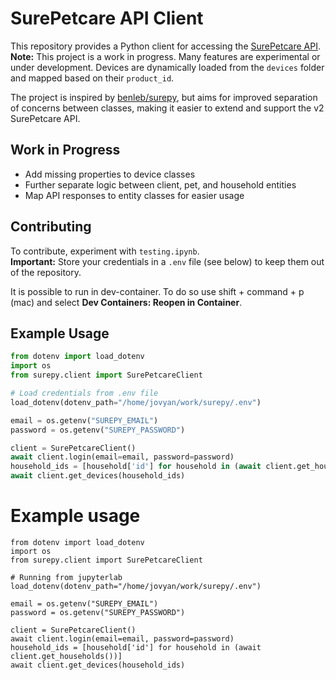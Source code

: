 # SurePetcare API Client

This repository provides a Python client for accessing the [SurePetcare API](https://app-api.beta.surehub.io/index.html?urls.primaryName=V1).  
**Note:** This project is a work in progress. Many features are experimental or under development. Devices are dynamically loaded from the `devices` folder and mapped based on their `product_id`.

The project is inspired by [benleb/surepy](https://github.com/benleb/surepy), but aims for improved separation of concerns between classes, making it easier to extend and support the v2 SurePetcare API.

## Work in Progress

- Add missing properties to device classes
- Further separate logic between client, pet, and household entities
- Map API responses to entity classes for easier usage

## Contributing

To contribute, experiment with `testing.ipynb`.  
**Important:** Store your credentials in a `.env` file (see below) to keep them out of the repository.

It is possible to run in dev-container. To do so use shift + command + p (mac) and select **Dev Containers: Reopen in Container**.

## Example Usage

```python
from dotenv import load_dotenv
import os
from surepy.client import SurePetcareClient

# Load credentials from .env file
load_dotenv(dotenv_path="/home/jovyan/work/surepy/.env")

email = os.getenv("SUREPY_EMAIL")
password = os.getenv("SUREPY_PASSWORD")

client = SurePetcareClient()
await client.login(email=email, password=password)
household_ids = [household['id'] for household in (await client.get_households())]
await client.get_devices(household_ids)
```
# Example usage
```
from dotenv import load_dotenv
import os
from surepy.client import SurePetcareClient

# Running from jupyterlab
load_dotenv(dotenv_path="/home/jovyan/work/surepy/.env")

email = os.getenv("SUREPY_EMAIL")
password = os.getenv("SUREPY_PASSWORD")

client = SurePetcareClient()
await client.login(email=email, password=password)
household_ids = [household['id'] for household in (await client.get_households())]
await client.get_devices(household_ids)
```
